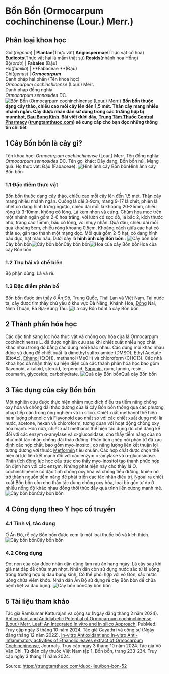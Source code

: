 # Bồn Bồn (Ormocarpum cochinchinense (Lour.) Merr.)

Phân loại khoa học  
---  
Giới(_regnum_) |  **Plantae**(Thực vật) **Angiospermae**(Thực vật có hoa) **Eudicots**(Thực vật hai lá mầm thật sự) **Rosids**(nhánh hoa Hồng)  
Bộ(_ordo_) | **Fabales** (Đậu)  
Họ(_familia_) | **Fabaceae **(Đậu)  
Chi(_genus_) | **_Ormocarpum_**  
Danh pháp hai phần (Tên khoa học)  
_Ormocarpum cochinchinense_ (Lour.) Merr.  
Danh pháp đồng nghĩa  
_Ormocarpum sennosides_ DC.  
![Bồn Bồn \(Ormocarpum cochinchinense \(Lour.\) Merr.\)](https://trungtamthuoc.com/images/others/bon-bon-2504.jpg)
**Bồn bồn thuộc dạng cây thảo, chiều cao mỗi cây lên đến 1,5 mét. Thân cây mang nhiều nhánh ngắn. Cây được nhân dân sử dụng trong các trường hợp bị mụn[nhọt](https://trungtamthuoc.com/bai-viet/nhot "nhọt"), [Đau Bụng Kinh](https://trungtamthuoc.com/bai-viet/cach-dau-bung-kinh-va-phong-tranh-dau-bung-kinh "Đau Bụng Kinh"). Bài viết dưới đây, [Trung Tâm Thuốc Central Pharmacy](https://trungtamthuoc.com/ "Trung Tâm Thuốc Central Pharmacy") ([trungtamthuoc.com](https://trungtamthuoc.com/ "trungtamthuoc.com")) sẽ cung cấp cho bạn đọc những thông tin chi tiết**
##  1 Cây Bồn bồn là cây gì?
Tên khoa học: _Ormocarpum cochinchinense_ (Lour.) Merr.
Tên đồng nghĩa: _Ormocarpum sennosides_ DC.
Tên gọi khác: Dây dang, Bồn bồn núi, Mạng quả.
Họ thực vật: Đậu (Fabaceae).
![Hình ảnh cây Bồn bồn](https://trungtamthuoc.com/images/item/bon-bon-0.jpg)Hình ảnh cây Bồn bồn
### 1.1 Đặc điểm thực vật
Bồn bồn thuộc dạng cây thảo, chiều cao mỗi cây lên đến 1,5 mét. Thân cây mang nhiều nhánh ngắn.
Cuống lá dài 3-9cm, mang 9-17 lá chét, phiến lá chét có dạng hình trứng ngược, chiều dài mỗi lá khoảng 20-25mm, chiều rộng từ 3-10mm, không có lông. Lá kèm nhọn và cứng.
Chùm hoa mọc trên một nhánh ngắn gồm 2-6 hoa trắng, với lườn có sọc đỏ, lá bắc 2, kích thước nhỏ, tràng cao 15mm, bầu có lông, vòi nhụy nhẵn.
Quả đậu, chiều dài mỗi quả khoảng 5cm, chiều rộng khoảng 0,5cm. Khoảng cách giữa các hạt có thắt eo, gân tạo thành một mạng dọc.
Mỗi quả gồm 2-5 hạt, có dạng hình bầu dục, hạt màu nâu.
Dưới đây là **hình ảnh cây Bồn bồn** :
![Cây bồn bồn](https://trungtamthuoc.com/images/item/hinh-anh-bon-bon-3.jpg)Cây bồn bồn![Cây bồn bồn](https://trungtamthuoc.com/images/item/hinh-anh-bon-bon-5.jpg)Cây bồn bồn![Hoa của cây Bồn bồn](https://trungtamthuoc.com/images/item/bon-bon-1.jpg)Hoa của cây Bồn bồn
### 1.2 Thu hái và chế biến
Bộ phận dùng: Lá và rễ.
### 1.3 Đặc điểm phân bố
Bồn bồn được tìm thấy ở Ấn Độ, Trung Quốc, Thái Lan và Việt Nam. Tại nước ta, cây được tìm thấy chủ yếu ở khu vực Đà Nẵng, Khánh Hòa, [Đồng](https://trungtamthuoc.com/hoat-chat/dong "Đồng") Nai, Ninh Thuận, Bà Rịa-Vũng Tàu.
![Lá cây Bồn bồn](https://trungtamthuoc.com/images/item/hinh-anh-bon-bon.jpg)Lá cây Bồn bồn
##  2 Thành phần hóa học
Các đặc tính sàng lọc hóa thực vật và chống oxy hóa của lá Ormocarpum cochinchinense L. đã được nghiên cứu sau khi chiết xuất nhiều hợp chất khác nhau trong đó bằng các dung môi khác nhau. Các dung môi khác nhau được sử dụng để chiết xuất là dimethyl sulfoxiamide (DMSO), Ethyl Acetate (EtoAc), [Ethanol](https://trungtamthuoc.com/hoat-chat/ethanol "Ethanol") (EtOH), methanol (MeOH) và chloroform (CHC13).
Các nhà khoa học đã nhận thấy sự hiện diện của các thành phần hóa học bao gồm flavonoid, alkaloid, steroid, terpenoid, [Saponin](https://trungtamthuoc.com/hoat-chat/saponin "Saponin"), gum, tannin, resin, coumarin, glycoside, carbohydrate.
![Quả cây Bồn bồn](https://trungtamthuoc.com/images/item/hinh-anh-bon-bon-0.jpg)Quả cây Bồn bồn
##  3 Tác dụng của cây Bồn bồn
Một nghiên cứu được thực hiện nhằm mục đích điều tra tiềm năng chống oxy hóa và chống đái tháo đường của lá cây Bồn bồn thông qua các phương pháp tiếp cận trong ống nghiệm và in silico. Chiết xuất methanol thể hiện hàm lượng phenolic và [Flavonoid](https://trungtamthuoc.com/hoat-chat/flavonoid "Flavonoid") cao nhất so với các chiết xuất dung môi là nước, acetone, hexan và chloroform, tương quan với hoạt động chống oxy hóa mạnh. Hơn nữa, chiết xuất methanol thể hiện tác dụng ức chế đáng kể đối với các enzym α-amylase và α-glucosidase, cho thấy tiềm năng của nó như một tác nhân chống đái tháo đường. Phân tích ghép nối phân tử đã xác định các hợp chất, bao gồm myo-inositol, có năng lượng liên kết thuận lợi tương đương với thuốc [Metformin](https://trungtamthuoc.com/hoat-chat/metformin "Metformin") tiêu chuẩn. Các hợp chất được chọn thể hiện ái lực liên kết mạnh đối với các enzym α-amylase và α-glucosidase. Phân tích động lực học cấu trúc cho thấy myo-inositol tạo thành phức hợp ổn định hơn với các enzym. Những phát hiện này cho thấy lá O. cochinchinense có đặc tính chống oxy hóa và chống tiểu đường, khiến nó trở thành nguồn tiềm năng để phát triển các tác nhân điều trị.
Ngoài ra chiết xuất Bồn bồn còn cho thấy tác dụng chống oxy hóa, loại bỏ gốc tự do ở nhiều nồng độ khác nhau đồng thời thúc đẩy quá trình liền xương mạnh mẽ.
![Cây bồn bồn](https://trungtamthuoc.com/images/item/hinh-anh-bon-bon-1.jpg)Cây bồn bồn
##  4 Công dụng theo Y học cổ truyền
### 4.1 Tính vị, tác dụng
Ở Ấn Độ, rễ cây Bồn bồn được xem là một loại thuốc bổ và kích thích.
![Cây bồn bồn](https://trungtamthuoc.com/images/item/hinh-anh-bon-bon-4.jpg)Cây bồn bồn
### 4.2 Công dụng
Đọt non của cây được nhân dân dùng làm rau ăn hàng ngày.
Lá cây sau khi giã nát đắp để chữa mụn nhọt. Nhân dân còn sử dụng nước sắc từ lá uống trong trường hợp bị đau bụng kinh. Có thể phối hợp với vỏ Gòn, sắc nước uống chữa viêm khớp.
Nhân dân Ấn Độ sử dụng rễ cây Bòn bòn để chữa bệnh liệt và đau bụng.
![Cây bồn bồn](https://trungtamthuoc.com/images/item/hinh-anh-bon-bon-2.jpg)Cây bồn bồn
##  5 Tài liệu tham khảo
Tác giả Ramkumar Katturajan và cộng sự (Ngày đăng tháng 2 năm 2024). [Antioxidant and Antidiabetic Potential of Ormocarpum cochinchinense (Lour.) Merr. Leaf: An Integrated In vitro and In silico Approach](https://pubmed.ncbi.nlm.nih.gov/38217335/), PubMed. Truy cập ngày 3 tháng 10 năm 2024.
Tác giả Gayathri và cộng sự (Ngày đăng tháng 12 năm 2022). [In-vitro Antioxidant and In-vitro Anti-inflammatory activities of Ethanolic leaves extract of Ormocarpum Cochinchinense](https://journals.lww.com/joro/fulltext/2022/14020/in_vitro_antioxidant_and_in_vitro.10.aspx), Journals. Truy cập ngày 3 tháng 10 năm 2024.
Tác giả Võ Văn Chi. Từ điển cây thuốc Việt Nam tập 1. Bồn bồn, trang 233-234. Truy cập ngày 3 tháng 11 năm 2024.


Source: https://trungtamthuoc.com/duoc-lieu/bon-bon-52